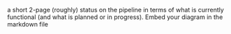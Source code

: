 a short 2-page (roughly) status on the pipeline in terms of what is currently functional (and what is planned or in progress). Embed your diagram in the markdown file